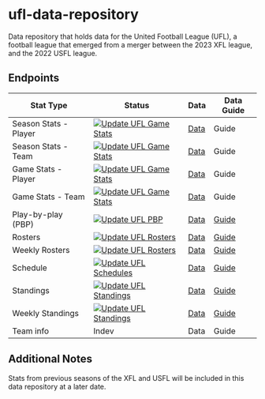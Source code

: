 # ufl-data-repository

Data repository that holds data for the United Football League (UFL), a football league that emerged from a merger between the 2023 XFL league, and the 2022 USFL league.

## Endpoints

| Stat Type  | Status  | Data  | Data Guide  |
| -- | -- | -- | -- |
| Season Stats - Player | [![Update UFL Game Stats](https://github.com/armstjc/ufl-data-repository/actions/workflows/update_ufl_game_stats.yml/badge.svg)](https://github.com/armstjc/ufl-data-repository/actions/workflows/update_ufl_game_stats.yml) | [Data](https://github.com/armstjc/ufl-data-repository/releases/tag/ufl-player-season-stats) | Guide |
| Season Stats - Team | [![Update UFL Game Stats](https://github.com/armstjc/ufl-data-repository/actions/workflows/update_ufl_game_stats.yml/badge.svg)](https://github.com/armstjc/ufl-data-repository/actions/workflows/update_ufl_game_stats.yml) | [Data](https://github.com/armstjc/ufl-data-repository/releases/tag/ufl-team-season-stats) | Guide |
| Game Stats - Player | [![Update UFL Game Stats](https://github.com/armstjc/ufl-data-repository/actions/workflows/update_ufl_game_stats.yml/badge.svg)](https://github.com/armstjc/ufl-data-repository/actions/workflows/update_ufl_game_stats.yml)  | [Data](https://github.com/armstjc/ufl-data-repository/releases/tag/ufl-player-game-stats)  | Guide  |
| Game Stats - Team  | [![Update UFL Game Stats](https://github.com/armstjc/ufl-data-repository/actions/workflows/update_ufl_game_stats.yml/badge.svg)](https://github.com/armstjc/ufl-data-repository/actions/workflows/update_ufl_game_stats.yml)  | [Data](https://github.com/armstjc/ufl-data-repository/releases/tag/ufl-player-game-stats)  | Guide  |
| Play-by-play (PBP)  | [![Update UFL PBP](https://github.com/armstjc/ufl-data-repository/actions/workflows/update_ufl_pbp.yml/badge.svg)](https://github.com/armstjc/ufl-data-repository/actions/workflows/update_ufl_pbp.yml)  | [Data](https://github.com/armstjc/ufl-data-repository/releases/tag/ufl-pbp)  | [Guide](https://github.com/armstjc/ufl-data-repository/blob/main/pbp/pbp.md)  |
| Rosters  | [![Update UFL Rosters](https://github.com/armstjc/ufl-data-repository/actions/workflows/update_ufl_rosters.yml/badge.svg)](https://github.com/armstjc/ufl-data-repository/actions/workflows/update_ufl_rosters.yml)  | [Data](https://github.com/armstjc/ufl-data-repository/releases/tag/ufl-rosters)  | [Guide](https://github.com/armstjc/ufl-data-repository/blob/ufl-rosters/rosters/rosters.md)  |
| Weekly Rosters  | [![Update UFL Rosters](https://github.com/armstjc/ufl-data-repository/actions/workflows/update_ufl_rosters.yml/badge.svg)](https://github.com/armstjc/ufl-data-repository/actions/workflows/update_ufl_rosters.yml)  | [Data](https://github.com/armstjc/ufl-data-repository/releases/tag/ufl-weekly-rosters)  | [Guide](https://github.com/armstjc/ufl-data-repository/blob/ufl-rosters/rosters/rosters.md)  |
| Schedule  | [![Update UFL Schedules](https://github.com/armstjc/ufl-data-repository/actions/workflows/update_ufl_schedules.yml/badge.svg)](https://github.com/armstjc/ufl-data-repository/actions/workflows/update_ufl_schedules.yml)  | [Data](https://github.com/armstjc/ufl-data-repository/releases/tag/ufl-schedule)  | [Guide](https://github.com/armstjc/ufl-data-repository/blob/ufl-rosters/schedule/schedule.md)  |
| Standings  | [![Update UFL Standings](https://github.com/armstjc/ufl-data-repository/actions/workflows/update_ufl_standings.yml/badge.svg)](https://github.com/armstjc/ufl-data-repository/actions/workflows/update_ufl_standings.yml) | [Data](https://github.com/armstjc/ufl-data-repository/releases/tag/ufl-standings)  | [Guide](https://github.com/armstjc/ufl-data-repository/blob/main/standings/standings.md) |
| Weekly Standings  | [![Update UFL Standings](https://github.com/armstjc/ufl-data-repository/actions/workflows/update_ufl_standings.yml/badge.svg)](https://github.com/armstjc/ufl-data-repository/actions/workflows/update_ufl_standings.yml) | [Data](https://github.com/armstjc/ufl-data-repository/releases/tag/ufl-weekly-standings) | [Guide](https://github.com/armstjc/ufl-data-repository/blob/main/standings/standings.md) |
| Team info  | Indev  | Data  | Guide  |

## Additional Notes

Stats from previous seasons of the XFL and USFL will be included in this data repository at a later date.
